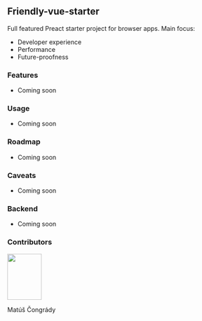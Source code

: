 ## Friendly-vue-starter

Full featured Preact starter project for browser apps.
Main focus:
  * Developer experience
  * Performance
  * Future-proofness

### Features

* Coming soon

### Usage

* Coming soon

### Roadmap

* Coming soon

### Caveats

* Coming soon

### Backend

* Coming soon

### Contributors
<p><img src="https://cdn.pbrd.co/images/GBXxXB1.png" height="105" width="78"></p>
<p>Matúš Čongrády</p>
